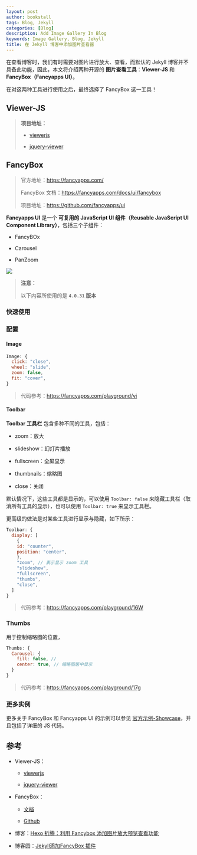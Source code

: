 ```yaml
---
layout: post
author: bookstall
tags: Blog, Jekyll
categories: [Blog]
description: Add Image Gallery In Blog
keywords: Image Gallery, Blog, Jekyll
title: 在 Jekyll 博客中添加图片查看器
---
```


在查看博客时，我们有时需要对图片进行放大、查看，而默认的 Jekyll 博客并不具备此功能，因此，本文将介绍两种开源的 **图片查看工具**：**Viewer-JS** 和 **FancyBox（Fancyapps UI）**。

在对这两种工具进行使用之后，最终选择了 FancyBox 这一工具！

## Viewer-JS

> **项目地址：**
> 
> - [viewerjs](https://github.com/fengyuanchen/viewerjs)
> 
> - [jquery-viewer](https://github.com/fengyuanchen/jquery-viewer)



## FancyBox

> 官方地址：https://fancyapps.com/
> 
> FancyBox 文档：https://fancyapps.com/docs/ui/fancybox
> 
> 项目地址：https://github.com/fancyapps/ui

**Fancyapps UI** 是一个 **可复用的 JavaScript UI 组件（Reusable JavaScript UI
Component Library）**，包括三个子组件：

- FancyBOx

- Carousel

- PanZoom

![](https://fancyapps.com/img/logo.svg)



> **注意：**
> 
> 以下内容所使用的是 **`4.0.31` 版本**

### 快速使用


### 配置

#### Image


```javascript
Image: {
  click: "close",
  wheel: "slide",
  zoom: false,
  fit: "cover",
}
```

> 代码参考：https://fancyapps.com/playground/vi

#### Toolbar

**Toolbar 工具栏** 包含多种不同的工具，包括：

- zoom：放大

- slideshow：幻灯片播放

- fullscreen：全屏显示

- thumbnails：缩略图

- close：关闭


默认情况下，这些工具都是显示的，可以使用 `Toolbar: false` 来隐藏工具栏（取消所有工具的显示），也可以使用 `Toolbar: true` 来显示工具栏。

更高级的做法是对某些工具进行显示与隐藏，如下所示：

```javascript
Toolbar: {
  display: [
    {
    id: "counter",
    position: "center",
    },
    "zoom", // 表示显示 zoom 工具
    "slideshow",
    "fullscreen",
    "thumbs",
    "close",
  ]
}
```

> 代码参考：https://fancyapps.com/playground/16W


### Thumbs

用于控制缩略图的位置，

```javascript
Thumbs: {
  Carousel: {
    fill: false, // 
    center: true, // 缩略图居中显示
  }
}
```

> 代码参考：https://fancyapps.com/playground/17g


### 更多实例

更多关于 FancyBox 和 Fancyapps UI 的示例可以参见 [官方示例-Showcase](https://fancyapps.com/showcase/)，并且包括了详细的 JS 代码。





## 参考

- Viewer-JS：
  
  - [viewerjs](https://github.com/fengyuanchen/viewerjs)
  
  - [jquery-viewer](https://github.com/fengyuanchen/jquery-viewer)

- FancyBox：
  
  - [文档](https://fancyapps.com/docs/ui/fancybox)
  
  - [Github](https://github.com/fancyapps/ui)

- 博客：[Hexo 折腾：利用 Fancybox 添加图片放大预览查看功能](https://tianma8023.github.io/post/hexo-material-intergrate-image-display-feature/)

- 博客园：[Jekyll添加FancyBox 插件](https://www.cnblogs.com/Grand-Jon/p/7397652.html)